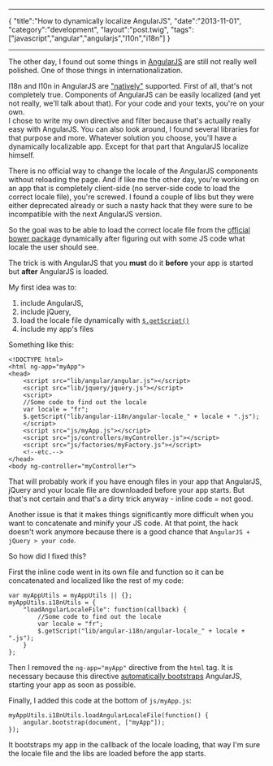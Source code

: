 ***
{
    "title":"How to dynamically localize AngularJS",
    "date":"2013-11-01",
    "category":"development",
    "layout":"post.twig",
    "tags":["javascript","angular","angularjs","l10n","i18n"]
}
***
The other day, I found out some things in [AngularJS](http://angularjs.org/) are still not really well polished. One of those things in internationalization. 

I18n and l10n in AngularJS are ["natively"](http://docs.angularjs.org/guide/i18n) supported. First of all, that's not completely true. Components of AngularJS can be easily localized (and yet not really, we'll talk about that). For your code and your texts, you're on your own.  
I chose to write my own directive and filter because that's actually really easy with AngularJS. You can also look around, I found several libraries for that purpose and more. Whatever solution you choose, you'll have a dynamically localizable app. Except for that part that AngularJS localize himself.

There is no official way to change the locale of the AngularJS components without reloading the page. And if like me the other day, you're working on an app that is completely client-side (no server-side code to load the correct locale file), you're screwed.
I found a couple of libs but they were either deprecated already or such a nasty hack that they were sure to be incompatible with the next AngularJS version.

So the goal was to be able to load the correct locale file from the [official bower package](https://github.com/angular/bower-angular-i18n) dynamically after figuring out with some JS code what locale the user should see.

The trick is with AngularJS that you **must** do it **before** your app is started but **after** AngularJS is loaded.

My first idea was to:

1. include AngularJS,
2. include jQuery,
3. load the locale file dynamically with [`$.getScript()`](http://api.jquery.com/jQuery.getScript/)
4. include my app's files

Something like this:

	<!DOCTYPE html>
	<html ng-app="myApp">
	<head>
	    <script src="lib/angular/angular.js"></script>
	    <script src="lib/jquery/jquery.js"></script>
	    <script>
	    //Some code to find out the locale
	    var locale = "fr";
	    $.getScript("lib/angular-i18n/angular-locale_" + locale + ".js");
	    </script>
	    <script src="js/myApp.js"></script>
	    <script src="js/controllers/myController.js"></script>
	    <script src="js/factories/myFactory.js"></script>
	    <!--etc.-->
	</head>
	<body ng-controller="myController">

That will probably work if you have enough files in your app that AngularJS, jQuery and your locale file are downloaded before your app starts. But that's not certain and that's a dirty trick anyway - inline code = not good.

Another issue is that it makes things significantly more difficult when you want to concatenate and minify your JS code. At that point, the hack doesn't work anymore because there is a good chance that `AngularJS + jQuery > your code`.

So how did I fixed this?

First the inline code went in its own file and function so it can be concatenated and localized like the rest of my code:

	var myAppUtils = myAppUtils || {};
	myAppUtils.i18nUtils = {
	    "loadAngularLocaleFile": function(callback) {
	        //Some code to find out the locale
		    var locale = "fr";
		    $.getScript("lib/angular-i18n/angular-locale_" + locale + ".js");
	    }
	};

Then I removed the `ng-app="myApp"` directive from the `html` tag. It is necessary because this directive [automatically bootstraps](http://docs.angularjs.org/guide/bootstrap) AngularJS, starting your app as soon as possible.

Finally, I added this code at the bottom of `js/myApp.js`:

	myAppUtils.i18nUtils.loadAngularLocaleFile(function() {
	    angular.bootstrap(document, ["myApp"]);
	});

It bootstraps my app in the callback of the locale loading, that way I'm sure the locale file and the libs are loaded before the app starts.